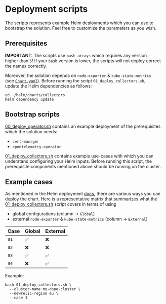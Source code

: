 # Deployment scripts

The scripts represents example Helm deployments which you can use to bootstrap the solution. Feel free to customize the parameters as you wish.

## Prerequisites

**IMPORTANT:** The scripts use `bash arrays` which requires any version higher than `5`! If your `bash` version is lower, the scripts will not deploy correct the names correctly.

Moreover, the solution depends on `node-exporter` & `kube-state-metrics` (see [`Chart.yaml`](/helm/charts/collectors/Chart.yaml)). Before running the script `01_deploy_collectors.sh`, update the Helm dependencies as follows:

```shell
cd ./helm/charts/collectors
helm dependency update
```

## Bootstrap scripts

[00_deploy_operator.sh](/helm/scripts/00_deploy_operator.sh) contains an example deployment of the prerequisites which the solution needs:

- `cert-manager`
- `opentelemetry-operator`

[01_deploy_collectors.sh](/helm/scripts/01_deploy_collectors.sh) contains example use-cases with which you can understand configuring your Helm inputs. Before running this script, the prerequisite components mentioned above should be running on the cluster.

## Example cases

As mentioned in the Helm deployment [docs](/helm/docs/helm_deployment.md), there are various ways you can deploy the chart. Here is a representative matrix that summarizes what the [01_deploy_collectors.sh](/helm/scripts/01_deploy_collectors.sh) script covers in terms of using

- global configurations (column -> `Global`)
- external `node-exporter` & `kube-state-metrics` (column -> `External`)

| Case | Global | External |
| ---- | ------ | -------- |
| `01` | ✅     | ❌       |
| `02` | ❌     | ❌       |
| `03` | ✅     | ✅       |
| `04` | ❌     | ✅       |

Example:

```shell
bash 01_deploy_collectors.sh \
  --cluster-name my-dope-cluster \
  --newrelic-region eu \
  --case 1
```
